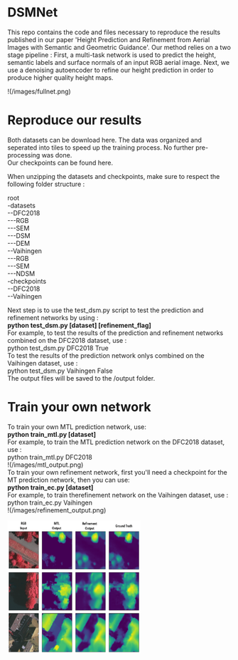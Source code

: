 # DSMNet
This repo contains the code and files necessary to reproduce the results published in our paper 'Height Prediction and Refinement from Aerial Images with Semantic and Geometric Guidance'. Our method relies on a two stage pipeline : First, a multi-task network is used to predict the height, semantic labels and surface normals of an input RGB aerial image. Next, we use a denoising autoencoder to refine our height prediction in order to produce higher quality height maps.

!(/images/fullnet.png)

# Reproduce our results
Both datasets can be download here. The data was organized and seperated into tiles to speed up the training process. No further pre-processing was done.  
Our checkpoints can be found here.  

When unzipping the datasets and checkpoints, make sure to respect the following folder structure :  
  
root  
-datasets  
--DFC2018  
---RGB  
---SEM  
---DSM  
---DEM  
--Vaihingen  
---RGB  
---SEM  
---NDSM  
-checkpoints  
--DFC2018  
--Vaihingen  

Next step is to use the test_dsm.py script to test the prediction and refinement networks by using :  
**python test_dsm.py [dataset] [refinement_flag]**  
For example, to test the results of the prediction and refinement networks combined on the DFC2018 dataset, use :  
python test_dsm.py DFC2018 True  
To test the results of the prediction network onlys combined on the Vaihingen dataset, use :  
python test_dsm.py Vaihingen False  
The output files will be saved to the /output folder.  

# Train your own network
To train your own MTL prediction network, use:  
**python train_mtl.py [dataset]**  
For example, to train the MTL prediction network on the DFC2018 dataset, use :    
python train_mtl.py DFC2018   
!(/images/mtl_output.png)  
To train your own refinement network, first you'll need a checkpoint for the MT prediction network, then you can use:  
**python train_ec.py [dataset]**    
For example, to train therefinement network on the Vaihingen dataset, use :    
python train_ec.py Vaihingen   
!(/images/refinement_output.png)


<img src="/images/refinement_output.png" width="300" height="300"/>



